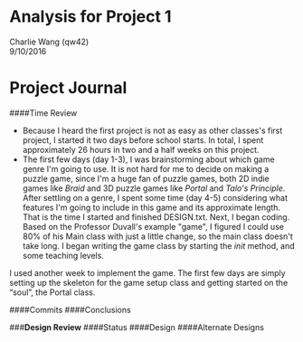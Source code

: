 # Analysis for Project 1  
Charlie Wang (qw42)  
9/10/2016


**Project Journal**
====
####Time Review
* Because I heard the first project is not as easy as other classes's first project, I started it two days before school starts. In total, I spent approximately 26 hours in two and a half weeks on this project. 
* The first few days (day 1-3), I was brainstorming about which game genre I'm going to use. It is not hard for me to decide on making a puzzle game, since I'm a huge fan of puzzle games, both 2D indie games like _Braid_ and 3D puzzle games like _Portal_ and _Talo's Principle_. After settling on a genre, I spent some time (day 4-5) considering what features I'm going to include in this game and its approximate length. That is the time I started and finished DESIGN.txt. Next, I began coding. Based on the Professor Duvall's example "game", I figured I could use 80% of his Main class with just a little change, so the main class doesn't take long. I began writing the game class by starting the _init_ method, and some teaching levels. 

I used another week to implement the game. The first few days are simply setting up the skeleton for the game setup class and getting started on the “soul”, the Portal class. 

####Commits
####Conclusions

###**Design Review**
####Status
####Design
####Alternate Designs